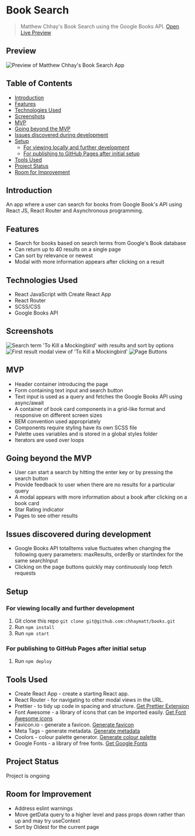 # Book Search <!-- omit in toc -->

> Matthew Chhay's Book Search using the Google Books API.
> [Open Live Preview](https://chhaymatt.github.io/books/)

## Preview <!-- omit in toc -->

![Preview of Matthew Chhay's Book Search App](https://i.imgur.com/7q2RrIh.png)

## Table of Contents <!-- omit in toc -->

- [Introduction](#introduction)
- [Features](#features)
- [Technologies Used](#technologies-used)
- [Screenshots](#screenshots)
- [MVP](#mvp)
- [Going beyond the MVP](#going-beyond-the-mvp)
- [Issues discovered during development](#issues-discovered-during-development)
- [Setup](#setup)
  - [For viewing locally and further development](#for-viewing-locally-and-further-development)
  - [For publishing to GitHub Pages after initial setup](#for-publishing-to-github-pages-after-initial-setup)
- [Tools Used](#tools-used)
- [Project Status](#project-status)
- [Room for Improvement](#room-for-improvement)

## Introduction

An app where a user can search for books from Google Book's API using React JS, React Router and Asynchronous programming.

## Features

-   Search for books based on search terms from Google's Book database
-   Can return up to 40 results on a single page
-   Can sort by relevance or newest
-   Modal with more information appears after clicking on a result

## Technologies Used

-   React JavaScript with Create React App
-   React Router
-   SCSS/CSS
-   Google Books API

## Screenshots

![Search term 'To Kill a Mockingbird' with results and sort by options](https://i.imgur.com/uRBXmcT.png)
![First result modal view of 'To Kill a Mockingbird'](https://i.imgur.com/SruCEwH.png)
![Page Buttons](https://i.imgur.com/XCDtOSa.png)

## MVP

-   Header container introducing the page
-   Form containing text input and search button
-   Text input is used as a query and fetches the Google Books API using async/await
-   A container of book card components in a grid-like format and responsive on different screen sizes
-   BEM convention used appropriately
-   Components require styling have its own SCSS file
-   Palette uses variables and is stored in a global styles folder
-   Iterators are used over loops

## Going beyond the MVP

-   User can start a search by hitting the enter key or by pressing the search button
-   Provide feedback to user when there are no results for a particular query
-   A modal appears with more information about a book after clicking on a book card
-   Star Rating indicator
-   Pages to see other results

## Issues discovered during development

-   Google Books API totalItems value fluctuates when changing the following query parameters: maxResults, orderBy or startIndex for the same searchInput
-   Clicking on the page buttons quickly may continuously loop fetch requests

## Setup

### For viewing locally and further development

1. Git clone this repo `git clone git@github.com:chhaymatt/books.git`
2. Run `npm install`
3. Run `npm start`

### For publishing to GitHub Pages after initial setup

1. Run `npm deploy`

## Tools Used

-   Create React App - create a starting React app.
-   React Router - for navigating to other modal views in the URL.
-   Prettier - to tidy up code in spacing and structure. [Get Prettier Extension](https://marketplace.visualstudio.com/items?itemName=esbenp.prettier-vscode)
-   Font Awesome - a library of icons that can be imported easily. [Get Font Awesome icons](https://fontawesome.com/start)
-   Favicon.io - generate a favicon. [Generate favicon](https://favicon.io/favicon-generator/)
-   Meta Tags - generate metadata. [Generate metadata](https://metatags.io/)
-   Coolors - colour palette generator. [Generate colour palette](https://coolors.co/generate)
-   Google Fonts - a library of free fonts. [Get Google Fonts](https://fonts.google.com/)

## Project Status

Project is ongoing

## Room for Improvement

-   Address eslint warnings
-   Move getData query to a higher level and pass props down rather than up and may try useContext
-   Sort by Oldest for the current page
